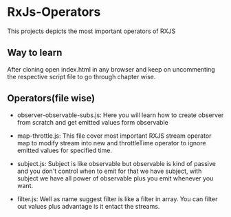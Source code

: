 # RxJs-Operators

This projects depicts the most important operators of RXJS

## Way to learn

After cloning open index.html in any browser and keep on uncommenting the respective script file to go through chapter wise.

## Operators(file wise)

* observer-observable-subs.js: Here you will learn how to create observer from scratch and get emitted values form observable

* map-throttle.js: This file cover most important RXJS stream operator map to modify stream into new and throttleTime operator to ignore emitted values for specified time.

* subject.js: Subject is like observable but observable is kind of passive and you don't control when to emit for that we have subject, with subject we have all power of observable plus you emit whenever you want.

* filter.js: Well as name suggest filter is like a filter in array. You can filter out values plus advantage is it entact the streams.
